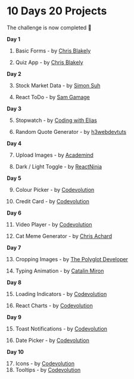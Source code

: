 # 10 Days 20 Projects

The challenge is now completed 🎉

**Day 1**

1. Basic Forms - by [Chris Blakely](https://www.youtube.com/channel/UC-Zcse8tC53G34Uo4kzLeAg)

2. Quiz App - by [Chris Blakely](https://www.youtube.com/channel/UC-Zcse8tC53G34Uo4kzLeAg)

**Day 2**

3. Stock Market Data - by [Simon Suh](https://www.youtube.com/channel/UCerseizI_AmazrcbHxp-dqw)

4. React ToDo - by [Sam Gamage](https://www.youtube.com/channel/UCGEEpTZygTTS7099gplKJeg)

**Day 3**

5. Stopwatch - by [Coding with Elias](https://www.youtube.com/channel/UC4fluVc3N9SpAgTItIZ3Mow)

6. Random Quote Generator - by [h3webdevtuts](https://www.youtube.com/channel/UC96PvOMv01j3XejwOlAZPEg)

**Day 4**

7. Upload Images - by [Academind](https://www.youtube.com/channel/UCSJbGtTlrDami-tDGPUV9-w)

8. Dark / Light Toggle - by [ReactNinja](https://www.youtube.com/channel/UCdRbFtfBUJGwWMaTFfFsxTg)

**Day 5**

9. Colour Picker - by [Codevolution](https://www.youtube.com/c/Codevolution/videos)

10. Credit Card - by [Codevolution](https://www.youtube.com/c/Codevolution/videos)

**Day 6**

11. Video Player - by [Codevolution](https://www.youtube.com/c/Codevolution/videos)

12. Cat Meme Generator - by [Chris Achard](https://www.youtube.com/channel/UCVIwPyQrjHP4cAXYPiSgLxg)

**Day 7**

13. Cropping Images - by [The Polyglot Developer](https://www.youtube.com/channel/UCcfoM3n4KMAAMZzom4_mRZA)

14. Typing Animation - by [Catalin Miron](https://www.youtube.com/channel/UCTcH04SRuyedaSuuQVeAcdg)

**Day 8**

15. Loading Indicators - by [Codevolution](https://www.youtube.com/channel/UC80PWRj_ZU8Zu0HSMNVwKWw)

16. React Charts - by [Codevolution](https://www.youtube.com/channel/UC80PWRj_ZU8Zu0HSMNVwKWw)

**Day 9**

15. Toast Notifications - by [Codevolution](https://www.youtube.com/channel/UC80PWRj_ZU8Zu0HSMNVwKWw)

16. Date Picker - by [Codevolution](https://www.youtube.com/channel/UC80PWRj_ZU8Zu0HSMNVwKWw)

**Day 10**

17. Icons - by [Codevolution](https://www.youtube.com/channel/UC80PWRj_ZU8Zu0HSMNVwKWw)
18. Tooltips - by [Codevolution](https://www.youtube.com/channel/UC80PWRj_ZU8Zu0HSMNVwKWw)
